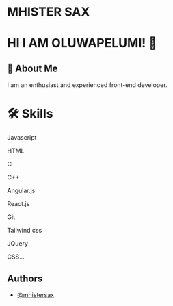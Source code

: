 
# MHISTER SAX





# HI I AM OLUWAPELUMI! 👋



## 🚀 About Me
I am an enthusiast and experienced front-end developer.


# 🛠 Skills
Javascript


HTML

 C


 C++


Angular.js


React.js


Git


Tailwind css


JQuery


CSS...


## Authors

- [@mhistersax](https://github.com/mhistersax)



